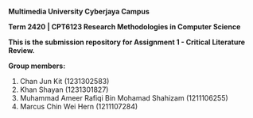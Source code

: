 **Multimedia University Cyberjaya Campus**

**Term 2420 | CPT6123 Research Methodologies in Computer Science**

**This is the submission repository for Assignment 1 - Critical Literature Review.**

**Group members:**
1. Chan Jun Kit (1231302583)
2. Khan Shayan (1231301827)
3. Muhammad Ameer Rafiqi Bin Mohamad Shahizam (1211106255)
4. Marcus Chin Wei Hern (1211107284)
